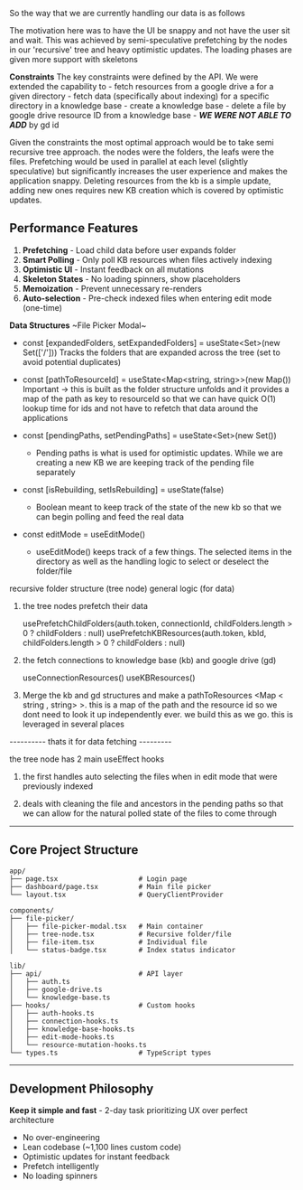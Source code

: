 
So the way that we are currently handling our data is as follows


The motivation here was to have the UI be snappy and not have the user sit and wait. This was achieved by semi-speculative prefetching by the nodes in our 'recursive' tree and heavy optimistic updates. The loading phases are given more support with skeletons 

**Constraints**
The key constraints were defined by the API. We were extended the capability to
    - fetch resources from a google drive a for a given directory
    - fetch data (specifically about indexing) for a specific directory in a knowledge base
    - create a knowledge base
    - delete a file by google drive resource ID from a knowledge base
    - ***WE WERE NOT ABLE TO ADD*** by gd id

Given the constraints the most optimal approach would be to take  semi recursive tree approach. the nodes were the folders, the leafs were the files. Prefetching would be used in parallel at each level (slightly speculative) but significantly increases the user experience and makes the application snappy. Deleting resources from the kb is a simple update, adding new ones requires new KB creation which is covered by optimistic updates.


## Performance Features

1. **Prefetching** - Load child data before user expands folder
2. **Smart Polling** - Only poll KB resources when files actively indexing
3. **Optimistic UI** - Instant feedback on all mutations
4. **Skeleton States** - No loading spinners, show placeholders
5. **Memoization** - Prevent unnecessary re-renders
6. **Auto-selection** - Pre-check indexed files when entering edit mode (one-time)



**Data Structures**
~File Picker Modal~
- const [expandedFolders, setExpandedFolders] = useState<Set<string>>(new Set(['/']))
    Tracks the folders that are expanded across the tree (set to avoid potential duplicates)

- const [pathToResourceId] = useState<Map<string, string>>(new Map())
    Important -> this is built as the folder structure unfolds and it provides a map of the path as key to resourceId so that we can have quick O(1) lookup time for ids and not have to refetch that data around the applications

- const [pendingPaths, setPendingPaths] = useState<Set<string>>(new Set())
    - Pending paths is what is used for optimistic updates. While we are creating a new KB we are keeping track of the pending file separately

- const [isRebuilding, setIsRebuilding] = useState(false)
    - Boolean meant to keep track of the state of the new kb so that we can begin polling and feed the real data

- const editMode = useEditMode()
    - useEditMode() keeps track of a few things. The selected items in the directory as well as the handling logic to select or deselect the folder/file





recursive folder structure (tree node) general logic (for data) 

1) the tree nodes prefetch their data 

    usePrefetchChildFolders(auth.token, connectionId, childFolders.length > 0 ? childFolders : null)
    usePrefetchKBResources(auth.token, kbId, childFolders.length > 0 ? childFolders : null)


2) the fetch connections to knowledge base (kb) and google drive (gd)

    useConnectionResources()
    useKBResources()


3) Merge the kb and gd structures and make a pathToResources <Map < string , string> >. this is a map of the path and the resource id so we dont need to look it up independently ever. we build this as we go. this is leveraged in several places


---------- thats it for data fetching ---------

the tree node has 2 main useEffect hooks 

1) the first handles auto selecting the files when in edit mode that were previously indexed 

2) deals with cleaning the file and ancestors in the pending paths so that we can allow for the natural polled state of the files to come through 



---

## Core Project Structure

```
app/
├── page.tsx                    # Login page
├── dashboard/page.tsx          # Main file picker
└── layout.tsx                  # QueryClientProvider

components/
├── file-picker/
│   ├── file-picker-modal.tsx   # Main container
│   ├── tree-node.tsx           # Recursive folder/file
│   ├── file-item.tsx           # Individual file
│   └── status-badge.tsx        # Index status indicator

lib/
├── api/                        # API layer
│   ├── auth.ts
│   ├── google-drive.ts
│   └── knowledge-base.ts
├── hooks/                      # Custom hooks
│   ├── auth-hooks.ts
│   ├── connection-hooks.ts
│   ├── knowledge-base-hooks.ts
│   ├── edit-mode-hooks.ts
│   └── resource-mutation-hooks.ts
└── types.ts                    # TypeScript types
```

---

## Development Philosophy

**Keep it simple and fast** - 2-day task prioritizing UX over perfect architecture

- No over-engineering
- Lean codebase (~1,100 lines custom code)
- Optimistic updates for instant feedback
- Prefetch intelligently
- No loading spinners
